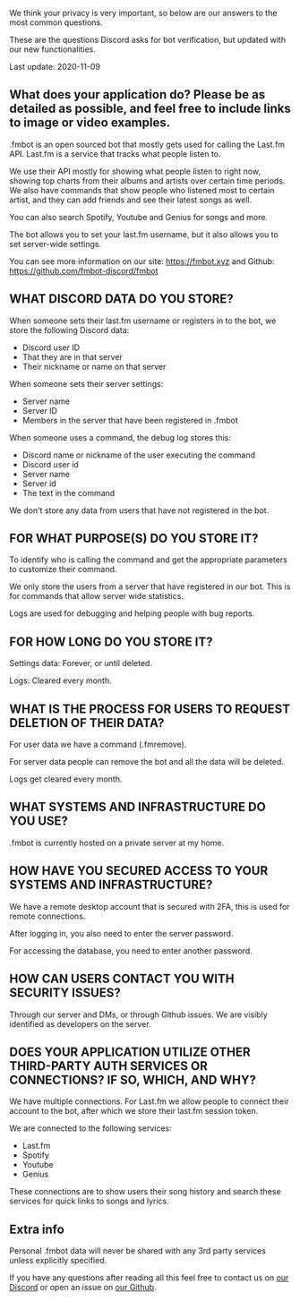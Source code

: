 We think your privacy is very important, so below are our answers to the most common questions. 

These are the questions Discord asks for bot verification, but updated with our new functionalities.

Last update: 2020-11-09


## What does your application do? Please be as detailed as possible, and feel free to include links to image or video examples.
.fmbot is an open sourced bot that mostly gets used for calling the Last.fm API. Last.fm is a service that tracks what people listen to. 

We use their API mostly for showing what people listen to right now, showing top charts from their albums and artists over certain time periods. We also have commands that show people who listened most to certain artist, and they can add friends and see their latest songs as well.

You can also search Spotify, Youtube and Genius for songs and more.

The bot allows you to set your last.fm username, but it also allows you to set server-wide settings.

You can see more information on our site: https://fmbot.xyz and Github: https://github.com/fmbot-discord/fmbot

## WHAT DISCORD DATA DO YOU STORE?
When someone sets their last.fm username or registers in to the bot, we store the following Discord data:

- Discord user ID
- That they are in that server
- Their nickname or name on that server

When someone sets their server settings:

- Server name
- Server ID
- Members in the server that have been registered in .fmbot

When someone uses a command, the debug log stores this:

- Discord name or nickname of the user executing the command
- Discord user id
- Server name
- Server id
- The text in the command

We don't store any data from users that have not registered in the bot.

## FOR WHAT PURPOSE(S) DO YOU STORE IT?
To identify who is calling the command and get the appropriate parameters to customize their command.

We only store the users from a server that have registered in our bot. This is for commands that allow server wide statistics.

Logs are used for debugging and helping people with bug reports.

## FOR HOW LONG DO YOU STORE IT?
Settings data: Forever, or until deleted.

Logs: Cleared every month.

## WHAT IS THE PROCESS FOR USERS TO REQUEST DELETION OF THEIR DATA?
For user data we have a command (.fmremove).

For server data people can remove the bot and all the data will be deleted.

Logs get cleared every month.

## WHAT SYSTEMS AND INFRASTRUCTURE DO YOU USE?
.fmbot is currently hosted on a private server at my home.

## HOW HAVE YOU SECURED ACCESS TO YOUR SYSTEMS AND INFRASTRUCTURE?
We have a remote desktop account that is secured with 2FA, this is used for remote connections.

After logging in, you also need to enter the server password.

For accessing the database, you need to enter another password.

## HOW CAN USERS CONTACT YOU WITH SECURITY ISSUES?
Through our server and DMs, or through Github issues. We are visibly identified as developers on the server.

## DOES YOUR APPLICATION UTILIZE OTHER THIRD-PARTY AUTH SERVICES OR CONNECTIONS? IF SO, WHICH, AND WHY?
We have multiple connections. For Last.fm we allow people to connect their account to the bot, after which we store their last.fm session token.

We are connected to the following services:

- Last.fm
- Spotify
- Youtube
- Genius

These connections are to show users their song history and search these services for quick links to songs and lyrics.


## Extra info

Personal .fmbot data will never be shared with any 3rd party services unless explicitly specified.

If you have any questions after reading all this feel free to contact us on [our Discord](http://invite.fmbot.xyz/) or open an issue on [our Github](https://github.com/fmbot-discord/fmbot/issues/new/choose).